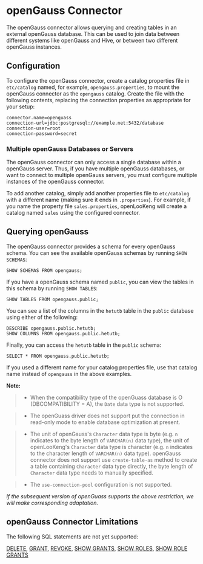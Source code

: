 
openGauss Connector
====================

The openGauss connector allows querying and creating tables in an external openGauss database. This can be used to join data between different systems like openGauss and Hive, or between two different openGauss instances.

Configuration
-------------

To configure the openGauss connector, create a catalog properties file in `etc/catalog` named, for example, `opengauss.properties`, to mount the openGauss connector as the `opengauss` catalog. Create the file with the following contents, replacing the connection properties as appropriate for your setup:

``` properties
connector.name=openguass
connection-url=jdbc:postgresql://example.net:5432/database
connection-user=root
connection-password=secret
```

### Multiple openGauss Databases or Servers

The openGauss connector can only access a single database within a openGauss server. Thus, if you have multiple openGauss databases, or want to connect to multiple openGauss servers, you must configure
multiple instances of the openGauss connector.

To add another catalog, simply add another properties file to `etc/catalog` with a different name (making sure it ends in `.properties`). For example, if you name the property file `sales.properties`, openLooKeng will create a catalog named `sales` using the configured connector.

Querying openGauss
-------------------

The openGauss connector provides a schema for every openGauss schema. You can see the available openGauss schemas by running `SHOW SCHEMAS`:

    SHOW SCHEMAS FROM opengauss;

If you have a openGauss schema named `public`, you can view the tables in this schema by running `SHOW TABLES`:

    SHOW TABLES FROM opengauss.public;

You can see a list of the columns in the `hetutb` table in the `public` database using either of the following:

    DESCRIBE opengauss.public.hetutb;
    SHOW COLUMNS FROM opengauss.public.hetutb;

Finally, you can access the `hetutb` table in the `public` schema:

    SELECT * FROM opengauss.public.hetutb;

If you used a different name for your catalog properties file, use that catalog name instead of `opengauss` in the above examples.

****Note:****

> - When the compatibility type of the openGuass database is O (DBCOMPATIBILITY = A), the `Date` data type is not supported.

> - The openGuass driver does not support put the connection in read-only mode to enable database optimization at present.

> - The unit of openGauss's `Character` data type is byte (e.g. `n` indicates to the byte length of `VARCHAR(n)` data type), the unit of openLooKeng's `Character` data type is character (e.g. `n` indicates to the character length of `VARCHAR(n)` data type). openGauss connector does not support use `create-table-as` method to create a table containing `Character` data type directly, the byte length of `Character` data type needs to manually specified.

> - The `use-connection-pool` configuration is not supported.

*If the subsequent version of openGuass supports the above restriction, we will make corresponding adaptation.*

openGauss Connector Limitations
--------------------------------

The following SQL statements are not yet supported:

[DELETE](../sql/delete.md), [GRANT](../sql/grant.md), [REVOKE](../sql/revoke.md), [SHOW GRANTS](../sql/show-grants.md), [SHOW ROLES](../sql/show-roles.md), [SHOW ROLE GRANTS](../sql/show-role-grants.md)
